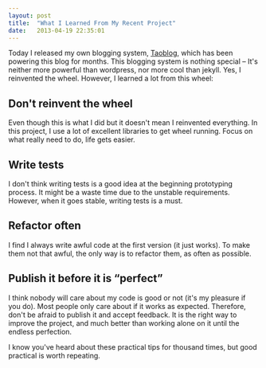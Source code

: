 ```yaml
---
layout: post
title:  "What I Learned From My Recent Project"
date:   2013-04-19 22:35:01
---
```


Today I released my own blogging system, [Taoblog](https://github.com/ptpt/taoblog),
which has been powering this blog for months. This blogging system
is nothing special – It's neither more powerful than
wordpress, nor more cool than jekyll. Yes, I reinvented the
wheel. However, I learned a lot from this wheel:

## Don't reinvent the wheel

Even though this is what I did but it doesn't mean I reinvented
everything. In this project, I use a lot of excellent libraries to get
wheel running. Focus on what really need to do, life gets easier.

## Write tests

I don't think writing tests is a good idea at the beginning
prototyping process. It might be a waste time due to the unstable
requirements. However, when it goes stable, writing tests is a must.

## Refactor often

I find I always write awful code at the first version (it just
works). To make them not that awful, the only way is to refactor them,
as often as possible.

## Publish it before it is “perfect”

I think nobody will care about my code is good or not (it's my
pleasure if you do). Most people only care about if it works as
expected. Therefore, don't be afraid to publish it and accept
feedback. It is the right way to improve the project, and much better
than working alone on it until the endless perfection.

I know you've heard about these practical tips for thousand
times, but good practical is worth repeating.
